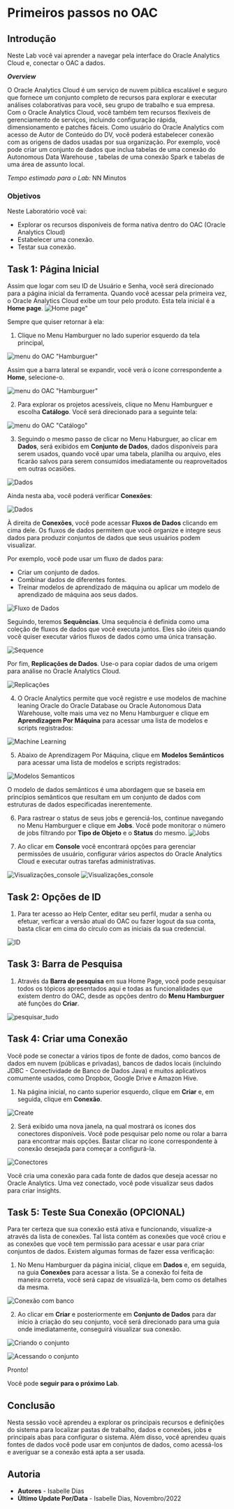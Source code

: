 # Primeiros passos no OAC

## Introdução

Neste Lab você vai aprender a navegar pela interface do Oracle Analytics Cloud e, conectar o OAC a dados. 

***Overview***

O Oracle Analytics Cloud é um serviço de nuvem pública escalável e seguro que fornece um conjunto completo de recursos para explorar e executar análises colaborativas para você, seu grupo de trabalho e sua empresa. Com o Oracle Analytics Cloud, você também tem recursos flexíveis de gerenciamento de serviços, incluindo configuração rápida, dimensionamento e patches fáceis.
Como usuário do Oracle Analytics com acesso de Autor de Conteúdo do DV, você poderá estabelecer conexão com as origens de dados usadas por sua organização. Por exemplo, você pode criar um conjunto de dados que inclua tabelas de uma conexão do Autonomous Data Warehouse , tabelas de uma conexão Spark e tabelas de uma área de assunto local.

*Tempo estimado para o Lab:* NN Minutos

### Objetivos

Neste Laboratório você vai:
* Explorar os recursos disponíveis de forma nativa dentro do OAC (Oracle Analytics Cloud)
* Estabelecer uma conexão.
* Testar sua conexão. 

## Task 1: Página Inicial

Assim que logar com seu ID de Usuário e Senha, você será direcionado para a página inicial da ferramenta. 
Quando você acessar pela primeira vez, o Oracle Analytics Cloud exibe um tour pelo produto. 
Esta tela inicial é a **Home page**.
![Home page"](.\images\homepage.png)  

Sempre que quiser retornar à ela:

1.	Clique no Menu Hamburguer no lado superior esquerdo da tela principal, 

![menu do OAC "Hamburguer"](.\images\Menu_Hamburguer.png)   

Assim que a barra lateral se expandir, você verá o ícone correspondente a **Home**, selecione-o.

![menu do OAC "Hamburguer"](.\images\Home_Analytics.png) 

2.	Para explorar os projetos acessíveis, clique no Menu Hamburguer e escolha **Catálogo**. Você será direcionado para a seguinte tela:

![menu do OAC "Catálogo"](.\images\Catalogo_Analytics.png)  

3.	Seguindo o mesmo passo de clicar no Menu Haburguer, ao clicar em **Dados**, será exibidos em **Conjunto de Dados**, dados disponíveis para serem usados, quando você upar uma tabela, planilha ou arquivo, eles ficarão salvos para serem consumidos imediatamente ou reaproveitados em outras ocasiões.

![Dados](./images/Dados_Analytics.png)

Ainda nesta aba, você poderá verificar **Conexões**:

![Dados](./images/conexoes.png)

À direita de **Conexões**, você pode acessar **Fluxos de Dados** clicando em cima dele.
Os fluxos de dados permitem que você organize e integre seus dados para produzir conjuntos de dados que seus usuários podem visualizar.

Por exemplo, você pode usar um fluxo de dados para:

* Criar um conjunto de dados.
* Combinar dados de diferentes fontes.
* Treinar modelos de aprendizado de máquina ou aplicar um modelo de aprendizado de máquina aos seus dados.

![Fluxo de Dados](./images/Fluxodedados.png)

Seguindo, teremos **Sequências**. 
Uma sequência é definida como uma coleção de fluxos de dados que você executa juntos. Eles são úteis quando você quiser executar vários fluxos de dados como uma única transação. 

![Sequence](./images/Sequencias.png)

Por fim, **Replicações de Dados**. 
Use-o para copiar dados de uma origem para análise no Oracle Analytics Cloud. 

![Replicações](./images/Replicacaodedados.png)

4.	O Oracle Analytics permite que você registre e use modelos de machine leaning Oracle do Oracle Database ou Oracle Autonomous Data Warehouse, volte mais uma vez no Menu Hamburguer e clique em **Aprendizagem Por Máquina** para acessar uma lista de modelos e scripts registrados:

![Machine Learning](./images/Aprendizadopormaquina_Analytics.png)

5.	Abaixo de Aprendizagem Por Máquina, clique em **Modelos Semânticos** para acessar uma lista de modelos e scripts registrados:

![Modelos Semanticos](./images/Semantica.png)

O modelo de dados semânticos é uma abordagem que se baseia em princípios semânticos que resultam em um conjunto de dados com estruturas de dados especificadas inerentemente. 

6.	Para rastrear o status de seus jobs e gerenciá-los, continue navegando no Menu Hamburguer e clique em **Jobs**. Você pode monitorar o número de jobs filtrando por **Tipo de Objeto** e o **Status** do mesmo.
![Jobs](./images/jobs.png)

7.	Ao clicar em **Console** você encontrará opções para gerenciar permissões de usuário, configurar vários aspectos do Oracle Analytics Cloud e executar outras tarefas administrativas.

![Visualizações_console](./images/Console.png)
![Visualizações_console](./images/Console_config.png)

## Task 2: Opções de ID

1. Para ter acesso ao Help Center, editar seu perfil, mudar a senha ou efetuar, verficar a versão atual do OAC ou fazer logout da sua conta, basta clicar em cima do círculo com as iniciais da sua credencial.

![ID](./images/ID.png)

## Task 3: Barra de Pesquisa

1. Através da **Barra de pesquisa** em sua Home Page, você pode pesquisar todos os tópicos apresentados aqui e todas as funcionalidades que existem dentro do OAC, desde as opções dentro do **Menu Hamburguer** até funções do **Criar**.

![pesquisar_tudo](./images/Pesquisa_Homepage.png)

## Task 4: Criar uma Conexão

Você pode se conectar a vários tipos de fonte de dados, como bancos de dados em nuvem (públicas e privadas), bancos de dados locais (incluindo JDBC - Conectividade de Banco de Dados Java) e muitos aplicativos comumente usados, como Dropbox, Google Drive e Amazon Hive.

1.  Na página inicial, no canto superior esquerdo, clique em **Criar** e, em seguida, clique em **Conexão**.

![Create](./images/Conexão.png)

2. Será exibido uma nova janela, na qual mostrará os ícones dos conectores disponíveis.
Você pode pesquisar pelo nome ou rolar a barra para encontrar mais opções. Bastar clicar no ícone correspondente à conexão desejada para começar a configurá-la.

![Conectores](./images/Conectores.png)

Você cria uma conexão para cada fonte de dados que deseja acessar no Oracle Analytics. Uma vez conectado, você pode visualizar seus dados para criar insights.

## Task 5: Teste Sua Conexão (OPCIONAL)

Para ter certeza que sua conexão está ativa e funcionando, visualize-a através da lista de conexões.
Tal lista contém as conexões que você criou e as conexões que você tem permissão para acessar e usar para criar conjuntos de dados.
Existem algumas formas de fazer essa verificação:

1.	No Menu Hamburguer da página inicial, clique em **Dados** e, em seguida, na guia **Conexões** para acessar a lista. Se a conexão foi feita de maneira correta, você será capaz de visualizá-la, bem como os detalhes da mesma.

![Conexão com banco](./images/Conexaofeita.png)

2. Ao clicar em **Criar** e posteriormente em **Conjunto de Dados** para dar início à criação do seu conjunto, você será direcionado para uma guia onde imediatamente, conseguirá visualizar sua conexão. 

![Criando o conjunto](./images/conjuntodedados.png)

![Acessando o conjunto](./images/ConjuntodedadosADW.png)

Pronto!

Você pode **seguir para o próximo Lab**.

## Conclusão

Nesta sessão você aprendeu a explorar os principais recursos e definições do sistema  para localizar pastas de trabalho, dados e conexões, jobs e principais abas para configurar o sistema.
Além disso, você aprendeu quais fontes de dados você pode usar em conjuntos de dados, como acessá-los e averiguar se a conexão está apta a ser usada.


## Autoria

- **Autores** - Isabelle Dias
- **Último Update Por/Data** - Isabelle Dias, Novembro/2022